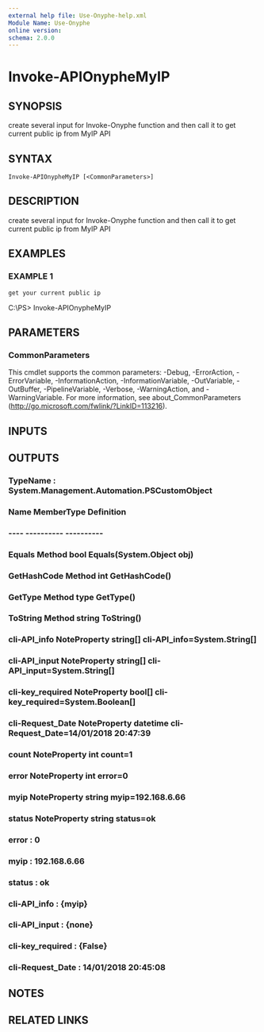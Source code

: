 ```yaml
---
external help file: Use-Onyphe-help.xml
Module Name: Use-Onyphe
online version:
schema: 2.0.0
---
```


# Invoke-APIOnypheMyIP

## SYNOPSIS
create several input for Invoke-Onyphe function and then call it to get current public ip from MyIP API

## SYNTAX

```
Invoke-APIOnypheMyIP [<CommonParameters>]
```

## DESCRIPTION
create several input for Invoke-Onyphe function and then call it to get current public ip from MyIP API

## EXAMPLES

### EXAMPLE 1
```
get your current public ip
```

C:\PS\> Invoke-APIOnypheMyIP

## PARAMETERS

### CommonParameters
This cmdlet supports the common parameters: -Debug, -ErrorAction, -ErrorVariable, -InformationAction, -InformationVariable, -OutVariable, -OutBuffer, -PipelineVariable, -Verbose, -WarningAction, and -WarningVariable.
For more information, see about_CommonParameters (http://go.microsoft.com/fwlink/?LinkID=113216).

## INPUTS

## OUTPUTS

### TypeName : System.Management.Automation.PSCustomObject
### Name             MemberType   Definition
### ----             ----------   ----------
### Equals           Method       bool Equals(System.Object obj)
### GetHashCode      Method       int GetHashCode()
### GetType          Method       type GetType()
### ToString         Method       string ToString()
### cli-API_info     NoteProperty string[] cli-API_info=System.String[]
### cli-API_input    NoteProperty string[] cli-API_input=System.String[]
### cli-key_required NoteProperty bool[] cli-key_required=System.Boolean[]
### cli-Request_Date NoteProperty datetime cli-Request_Date=14/01/2018 20:47:39
### count            NoteProperty int count=1
### error            NoteProperty int error=0
### myip             NoteProperty string myip=192.168.6.66
### status           NoteProperty string status=ok
### error            : 0
### myip             : 192.168.6.66
### status           : ok
### cli-API_info     : {myip}
### cli-API_input    : {none}
### cli-key_required : {False}
### cli-Request_Date : 14/01/2018 20:45:08
## NOTES

## RELATED LINKS
